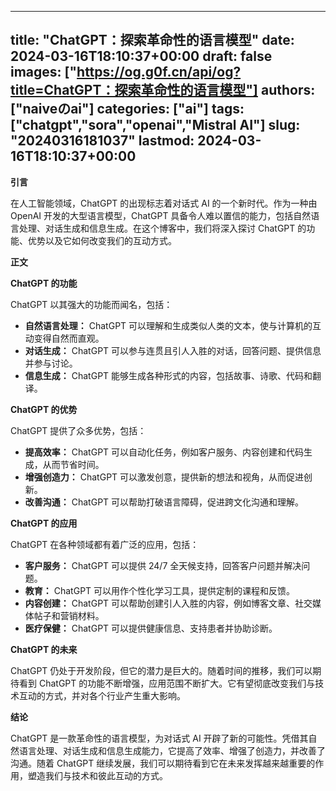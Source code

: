 
---
title: "ChatGPT：探索革命性的语言模型"
date: 2024-03-16T18:10:37+00:00
draft: false
images: ["https://og.g0f.cn/api/og?title=ChatGPT：探索革命性的语言模型"]
authors: ["naiveのai"]
categories: ["ai"]
tags: ["chatgpt","sora","openai","Mistral AI"]
slug: "20240316181037"
lastmod: 2024-03-16T18:10:37+00:00
---
**引言**

在人工智能领域，ChatGPT 的出现标志着对话式 AI 的一个新时代。作为一种由 OpenAI 开发的大型语言模型，ChatGPT 具备令人难以置信的能力，包括自然语言处理、对话生成和信息生成。在这个博客中，我们将深入探讨 ChatGPT 的功能、优势以及它如何改变我们的互动方式。

**正文**

**ChatGPT 的功能**

ChatGPT 以其强大的功能而闻名，包括：

* **自然语言处理：** ChatGPT 可以理解和生成类似人类的文本，使与计算机的互动变得自然而直观。
* **对话生成：** ChatGPT 可以参与连贯且引人入胜的对话，回答问题、提供信息并参与讨论。
* **信息生成：** ChatGPT 能够生成各种形式的内容，包括故事、诗歌、代码和翻译。

**ChatGPT 的优势**

ChatGPT 提供了众多优势，包括：

* **提高效率：** ChatGPT 可以自动化任务，例如客户服务、内容创建和代码生成，从而节省时间。
* **增强创造力：** ChatGPT 可以激发创意，提供新的想法和视角，从而促进创新。
* **改善沟通：** ChatGPT 可以帮助打破语言障碍，促进跨文化沟通和理解。

**ChatGPT 的应用**

ChatGPT 在各种领域都有着广泛的应用，包括：

* **客户服务：** ChatGPT 可以提供 24/7 全天候支持，回答客户问题并解决问题。
* **教育：** ChatGPT 可以用作个性化学习工具，提供定制的课程和反馈。
* **内容创建：** ChatGPT 可以帮助创建引人入胜的内容，例如博客文章、社交媒体帖子和营销材料。
* **医疗保健：** ChatGPT 可以提供健康信息、支持患者并协助诊断。

**ChatGPT 的未来**

ChatGPT 仍处于开发阶段，但它的潜力是巨大的。随着时间的推移，我们可以期待看到 ChatGPT 的功能不断增强，应用范围不断扩大。它有望彻底改变我们与技术互动的方式，并对各个行业产生重大影响。

**结论**

ChatGPT 是一款革命性的语言模型，为对话式 AI 开辟了新的可能性。凭借其自然语言处理、对话生成和信息生成能力，它提高了效率、增强了创造力，并改善了沟通。随着 ChatGPT 继续发展，我们可以期待看到它在未来发挥越来越重要的作用，塑造我们与技术和彼此互动的方式。